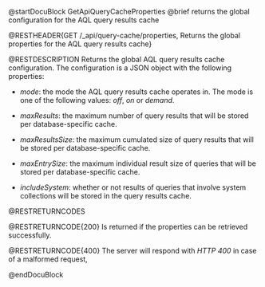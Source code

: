 
@startDocuBlock GetApiQueryCacheProperties
@brief returns the global configuration for the AQL query results cache

@RESTHEADER{GET /_api/query-cache/properties, Returns the global properties for the AQL query results cache}

@RESTDESCRIPTION
Returns the global AQL query results cache configuration. The configuration is a
JSON object with the following properties:

- *mode*: the mode the AQL query results cache operates in. The mode is one of the following
  values: *off*, *on* or *demand*.

- *maxResults*: the maximum number of query results that will be stored per database-specific
  cache.

- *maxResultsSize*: the maximum cumulated size of query results that will be stored per 
  database-specific cache.

- *maxEntrySize*: the maximum individual result size of queries that will be stored per 
  database-specific cache.

- *includeSystem*: whether or not results of queries that involve system collections will be
  stored in the query results cache.

@RESTRETURNCODES

@RESTRETURNCODE{200}
Is returned if the properties can be retrieved successfully.

@RESTRETURNCODE{400}
The server will respond with *HTTP 400* in case of a malformed request,

@endDocuBlock

